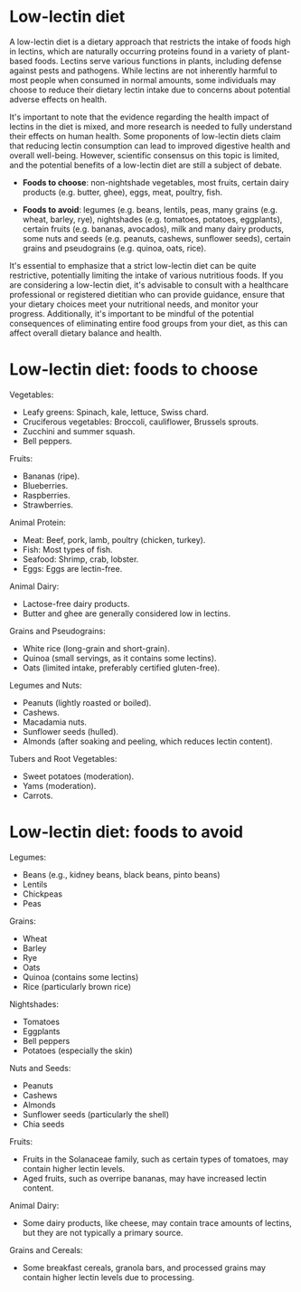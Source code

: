 # Low-lectin diet

A low-lectin diet is a dietary approach that restricts the intake of foods high in lectins, which are naturally occurring proteins found in a variety of plant-based foods. Lectins serve various functions in plants, including defense against pests and pathogens. While lectins are not inherently harmful to most people when consumed in normal amounts, some individuals may choose to reduce their dietary lectin intake due to concerns about potential adverse effects on health.

It's important to note that the evidence regarding the health impact of lectins in the diet is mixed, and more research is needed to fully understand their effects on human health. Some proponents of low-lectin diets claim that reducing lectin consumption can lead to improved digestive health and overall well-being. However, scientific consensus on this topic is limited, and the potential benefits of a low-lectin diet are still a subject of debate.

* **Foods to choose**: non-nightshade vegetables, most fruits, certain dairy products (e.g. butter, ghee), eggs, meat, poultry, fish.

* **Foods to avoid**: legumes (e.g. beans, lentils, peas, many grains (e.g. wheat, barley, rye), nightshades (e.g. tomatoes, potatoes, eggplants), certain fruits (e.g. bananas, avocados), milk and many dairy products, some nuts and seeds (e.g. peanuts, cashews, sunflower seeds), certain grains and pseudograins (e.g. quinoa, oats, rice).

It's essential to emphasize that a strict low-lectin diet can be quite restrictive, potentially limiting the intake of various nutritious foods. If you are considering a low-lectin diet, it's advisable to consult with a healthcare professional or registered dietitian who can provide guidance, ensure that your dietary choices meet your nutritional needs, and monitor your progress. Additionally, it's important to be mindful of the potential consequences of eliminating entire food groups from your diet, as this can affect overall dietary balance and health.

# Low-lectin diet: foods to choose

Vegetables:

* Leafy greens: Spinach, kale, lettuce, Swiss chard.
* Cruciferous vegetables: Broccoli, cauliflower, Brussels sprouts.
* Zucchini and summer squash.
* Bell peppers.

Fruits:

* Bananas (ripe).
* Blueberries.
* Raspberries.
* Strawberries.

Animal Protein:

* Meat: Beef, pork, lamb, poultry (chicken, turkey).
* Fish: Most types of fish.
* Seafood: Shrimp, crab, lobster.
* Eggs: Eggs are lectin-free.

Animal Dairy:

* Lactose-free dairy products.
* Butter and ghee are generally considered low in lectins.

Grains and Pseudograins:

* White rice (long-grain and short-grain).
* Quinoa (small servings, as it contains some lectins).
* Oats (limited intake, preferably certified gluten-free).

Legumes and Nuts:

* Peanuts (lightly roasted or boiled).
* Cashews.
* Macadamia nuts.
* Sunflower seeds (hulled).
* Almonds (after soaking and peeling, which reduces lectin content).

Tubers and Root Vegetables:

* Sweet potatoes (moderation).
* Yams (moderation).
* Carrots.

# Low-lectin diet: foods to avoid

Legumes:

* Beans (e.g., kidney beans, black beans, pinto beans)
* Lentils
* Chickpeas
* Peas

Grains:

* Wheat
* Barley
* Rye
* Oats
* Quinoa (contains some lectins)
* Rice (particularly brown rice)

Nightshades:

* Tomatoes
* Eggplants
* Bell peppers
* Potatoes (especially the skin)

Nuts and Seeds:

* Peanuts
* Cashews
* Almonds
* Sunflower seeds (particularly the shell)
* Chia seeds

Fruits:

* Fruits in the Solanaceae family, such as certain types of tomatoes, may contain higher lectin levels.
* Aged fruits, such as overripe bananas, may have increased lectin content.

Animal Dairy:

* Some dairy products, like cheese, may contain trace amounts of lectins, but they are not typically a primary source.

Grains and Cereals:

* Some breakfast cereals, granola bars, and processed grains may contain higher lectin levels due to processing.
